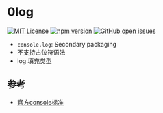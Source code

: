 # 0log

[![MIT License](https://img.shields.io/github/license/guanruihua/0log.svg)](https://github.com/guanruihua/0log/blob/main/LICENSE) [![npm version](https://img.shields.io/npm/v/0log.svg?style=flat)](https://www.npmjs.com/package/0log) [![GitHub open issues](https://img.shields.io/github/issues/guanruihua/0log.svg)](https://github.com/guanruihua/0log/issues?q=is%3Aopen)

* `console.log`:  Secondary packaging  
* 不支持占位符语法  
* log 填充类型

## 参考

* [官方console标准](https://console.spec.whatwg.org/)
